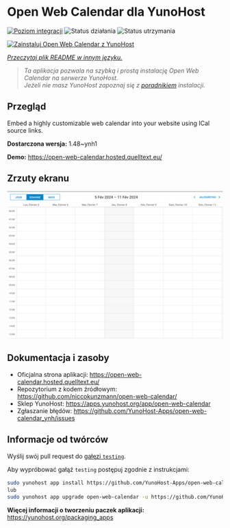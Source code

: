 <!--
To README zostało automatycznie wygenerowane przez <https://github.com/YunoHost/apps/tree/master/tools/readme_generator>
Nie powinno być ono edytowane ręcznie.
-->

# Open Web Calendar dla YunoHost

[![Poziom integracji](https://apps.yunohost.org/badge/integration/open-web-calendar)](https://ci-apps.yunohost.org/ci/apps/open-web-calendar/)
![Status działania](https://apps.yunohost.org/badge/state/open-web-calendar)
![Status utrzymania](https://apps.yunohost.org/badge/maintained/open-web-calendar)

[![Zainstaluj Open Web Calendar z YunoHost](https://install-app.yunohost.org/install-with-yunohost.svg)](https://install-app.yunohost.org/?app=open-web-calendar)

*[Przeczytaj plik README w innym języku.](./ALL_README.md)*

> *Ta aplikacja pozwala na szybką i prostą instalację Open Web Calendar na serwerze YunoHost.*  
> *Jeżeli nie masz YunoHost zapoznaj się z [poradnikiem](https://yunohost.org/install) instalacji.*

## Przegląd

Embed a highly customizable web calendar into your website using ICal source links.

**Dostarczona wersja:** 1.48~ynh1

**Demo:** <https://open-web-calendar.hosted.quelltext.eu/>

## Zrzuty ekranu

![Zrzut ekranu z Open Web Calendar](./doc/screenshots/screenshot.png)

## Dokumentacja i zasoby

- Oficjalna strona aplikacji: <https://open-web-calendar.hosted.quelltext.eu/>
- Repozytorium z kodem źródłowym: <https://github.com/niccokunzmann/open-web-calendar/>
- Sklep YunoHost: <https://apps.yunohost.org/app/open-web-calendar>
- Zgłaszanie błędów: <https://github.com/YunoHost-Apps/open-web-calendar_ynh/issues>

## Informacje od twórców

Wyślij swój pull request do [gałęzi `testing`](https://github.com/YunoHost-Apps/open-web-calendar_ynh/tree/testing).

Aby wypróbować gałąź `testing` postępuj zgodnie z instrukcjami:

```bash
sudo yunohost app install https://github.com/YunoHost-Apps/open-web-calendar_ynh/tree/testing --debug
lub
sudo yunohost app upgrade open-web-calendar -u https://github.com/YunoHost-Apps/open-web-calendar_ynh/tree/testing --debug
```

**Więcej informacji o tworzeniu paczek aplikacji:** <https://yunohost.org/packaging_apps>
